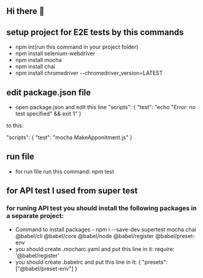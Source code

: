 ## Hi there 👋

## setup project for E2E tests by this commands
- npm int(run this command in your project folder)
- npm install selenium-webdriver
- npm install mocha
- npm install chai
- npm install chromedriver --chromedriver_version=LATEST


## edit package.json file
- open package.json and edit this line
"scripts": {
    "test": "echo \"Error: no test specified\" && exit 1"
  }
  
 to this:
 
 "scripts": {
    "test": "mocha MakeApponitment.js"
  }


## run file
- for run file run this command: npm test


## for API test I used from super test
### for runing API test you should install the following packages in a separate project:
- Command to install packages - npm i --save-dev supertest mocha chai @babel/cli @babel/core @babel/node @babel/register @babel/preset-env
- you should create .mocharc.yaml and put this line in it: require: '@babel/register'
- you should create .babelrc and put this line in it: { "presets": ["@babel/preset-env"] }

